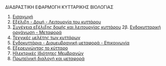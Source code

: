 ΔΙΑΔΡΑΣΤΙΚΗ ΕΦΑΡΜΟΓΗ ΚΥΤΤΑΡΙΚΗΣ ΒΙΟΛΟΓΙΑΣ

1. [Εισαγωγή](https://medsgrcontent.github.io/molecular-biology/1_kittaro-isagogi.html)
2. [Εξέλιξη - Δομή - Λειτουργία του κυττάρου](exelixi-domi-litourgia.html)
3. [Συνέχεια εξέλιξης δομής και λειτουργίας κυττάρου](exelixi-domi-litourgia2.html)
2β. [Ενδοκυτταρική οργάνωση - Μεταφορά](endokitariki-organosi-metafora.html)
4. [Τεχνικές μελέτης των κυττάρων](optikopoiontas-ta-kittara.html)
5. [Ενδοκυττάρια - Διαμεμβρανική μεταφορά - Επικοινωνία ](endokitaria-memvraniki-metafora.html)
6. [Εξερευνώντας το κύτταρο](exerevnontas-to-kitaro.html)
7. [Ηλεκτρικές Ιδιότητες Μεμβρανών](ilektrikes-idiotites-memvranon.html)
8. [Πρωτεϊνική διαλογή και μεταφορά](proteiniki-dialogi-metafora.html)
